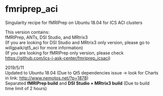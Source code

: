 # fmriprep_aci
Singularity recipe for fMRIPrep on Ubuntu 18.04 for ICS ACI clusters

This version contains:  
fMRIPrep, ANTs, DSI Studio, and MRtrix3  
(If you are looking for DSI Studio and MRtrix3 only version, please go to willgpaik/qt5_aci for more information)  
(If you are looking for fMRIPrep only version, please check https://github.com/ics-i-ask-center/fmriprep_icsaci)

2019/5/11  
Updated to Ubuntu 18.04 (Due to Qt5 dependencies issue -> look for Charts in link: http://www.nemotos.net/?p=1878)  
Separated **fMRIPrep build** and **DSI Studio + MRtrix3 build** (Due to build time limit of 2 hours)
